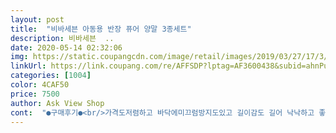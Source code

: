 ```yaml
---
layout: post 
title:  "비바세븐 아동용 반장 퓨어 양말 3종세트" 
description: 비바세븐  ..
date: 2020-05-14 02:32:06 
img: https://static.coupangcdn.com/image/retail/images/2019/03/27/17/3/757ad251-e040-4752-9c60-3af57ccc6cd3.jpg 
linkUrl: https://link.coupang.com/re/AFFSDP?lptag=AF3600438&subid=ahnPublicAsk&pageKey=203087645&itemId=595266756&vendorItemId=4558756312&traceid=V0-113-423311a20acec8ad 
categories: [1004] 
color: 4CAF50 
price: 7500 
author: Ask View Shop 
cont:  "●구매후기●<br/>가격도저렴하고 바닥에미끄럼방지도있고 길이감도 길어 낙낙하고 좋아요<br/>길이도 길고 밴딩력도 적당해서 조이거나 흘러내리지 않아요<br/>아이가 너무 좋아해요 넘 두껍지않아서 답답하지않고 시원하게 잘 신을것 같아요<br/>양말은 역시흰양말이네요<br/>좀 얇은편인데  깔끔해보이고 좋아요<br/>가격도저렴하고 바닥에미끄럼방지도있고 길이감도 길어 낙낙하고 좋아요<br/>길이도 길고 밴딩력도 적당해서 조이거나 흘러내리지 않아요<br/>아이가 너무 좋아해요 넘 두껍지않아서 답답하지않고 시원하게 잘 신을것 같아요<br/>양말은 역시흰양말이네요<br/>좀 얇은편인데  깔끔해보이고 좋아요<br/>" 
---
```

